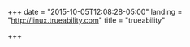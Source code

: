 +++
date = "2015-10-05T12:08:28-05:00"
landing = "http://linux.trueability.com"
title = "trueability"

+++
